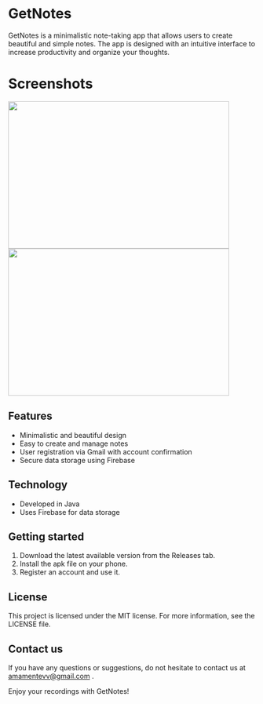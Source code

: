 # GetNotes

GetNotes is a minimalistic note-taking app that allows users to create beautiful and simple notes. The app is designed with an intuitive interface to increase productivity and organize your thoughts.

# Screenshots

<img src="https://github.com/user-attachments/assets/eb40adbd-08cc-42b6-99e7-c514c04c889d" width="450" height="300" />
<img src="https://github.com/user-attachments/assets/79a18d60-f53b-463d-a13a-7ab871f56bcb" width="450" height="300" />


## Features

- Minimalistic and beautiful design
- Easy to create and manage notes
- User registration via Gmail with account confirmation
- Secure data storage using Firebase

## Technology

- Developed in Java
- Uses Firebase for data storage

## Getting started

1. Download the latest available version from the Releases tab.
2. Install the apk file on your phone.
3. Register an account and use it.

## License

This project is licensed under the MIT license. For more information, see the LICENSE file.

## Contact us

If you have any questions or suggestions, do not hesitate to contact us at amamentevv@gmail.com . 

Enjoy your recordings with GetNotes!
